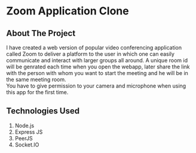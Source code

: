 # Zoom Application Clone

<!-- ABOUT THE PROJECT -->
## About The Project
I have created a web version of popular video conferencing application called Zoom to deliver a platform to the user in which one can easily communicate and interact with larger groups all around.
A unique room id will be genrated each time when you open the webapp, later share the link with the person with whom you want to start the meeting and he will be in the same meeting room. <br/>
You have to give permission to your camera and microphone when using this app for the first time.

## Technologies Used ##
 1) Node.js
 2) Express JS
 3) PeerJS
 4) Socket.IO
